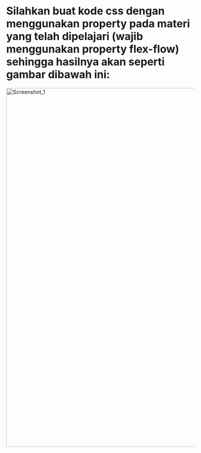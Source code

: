 # Silahkan buat kode css dengan menggunakan property pada materi yang telah dipelajari (wajib menggunakan property flex-flow) sehingga hasilnya akan seperti gambar dibawah ini:

<img width="960" alt="Screenshot_1" src="https://lh4.googleusercontent.com/8OR97I63agG9u9S3lsXSVfpTIBrFq72YfGjJfvayjC7EcRrUo_gx7M9QkAThmBtVa06kC5m9gtRS5PR-2ew9GUMNSnsMvIsmCj14OZOYwYvgfVMPWv7tD7tF_voIsDYGZ4qwWlpIG6C4wwU_TRgGIBQ1xY7K2FiphLaQXF50iojMS98kh1QhgA"></img>
